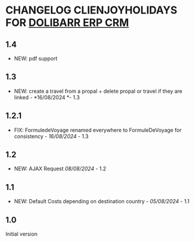 # CHANGELOG CLIENJOYHOLIDAYS FOR [DOLIBARR ERP CRM](https://www.dolibarr.org)

## 1.4
- NEW: pdf support

## 1.3
- NEW: create a travel from a propal + delete propal or travel if they are linked - *16/08/2024 *- 1.3

## 1.2.1
- FIX: FormuledeVoyage renamed everywhere to FormuleDeVoyage for consistency - *16/08/2024* - 1.3

## 1.2
- NEW: AJAX Request *08/08/2024* - 1.2

## 1.1
- NEW: Default Costs depending on destination country - *05/08/2024* - 1.1

## 1.0
Initial version


